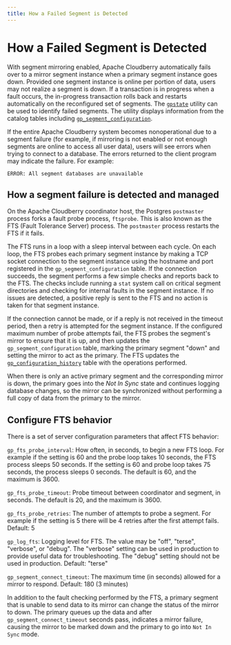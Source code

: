 ```yaml
---
title: How a Failed Segment is Detected
---
```


# How a Failed Segment is Detected

With segment mirroring enabled, Apache Cloudberry automatically fails over to a mirror segment instance when a primary segment instance goes down. Provided one segment instance is online per portion of data, users may not realize a segment is down. If a transaction is in progress when a fault occurs, the in-progress transaction rolls back and restarts automatically on the reconfigured set of segments. The [`gpstate`](../../sys-utilities/gpstate.md) utility can be used to identify failed segments. The utility displays information from the catalog tables including [`gp_segment_configuration`](../../sys-catalogs/sys-tables/gp-segment-configuration.md).

If the entire Apache Cloudberry system becomes nonoperational due to a segment failure (for example, if mirroring is not enabled or not enough segments are online to access all user data), users will see errors when trying to connect to a database. The errors returned to the client program may indicate the failure. For example:

```
ERROR: All segment databases are unavailable
```

## How a segment failure is detected and managed

On the Apache Cloudberry coordinator host, the Postgres `postmaster` process forks a fault probe process, `ftsprobe`. This is also known as the FTS (Fault Tolerance Server) process. The `postmaster` process restarts the FTS if it fails.

The FTS runs in a loop with a sleep interval between each cycle. On each loop, the FTS probes each primary segment instance by making a TCP socket connection to the segment instance using the hostname and port registered in the `gp_segment_configuration` table. If the connection succeeds, the segment performs a few simple checks and reports back to the FTS. The checks include running a `stat` system call on critical segment directories and checking for internal faults in the segment instance. If no issues are detected, a positive reply is sent to the FTS and no action is taken for that segment instance.

If the connection cannot be made, or if a reply is not received in the timeout period, then a retry is attempted for the segment instance. If the configured maximum number of probe attempts fail, the FTS probes the segment's mirror to ensure that it is up, and then updates the `gp_segment_configuration` table, marking the primary segment "down" and setting the mirror to act as the primary. The FTS updates the [`gp_configuration_history`](../../sys-catalogs/sys-tables/gp-configuration-history.md) table with the operations performed.

When there is only an active primary segment and the corresponding mirror is down, the primary goes into the *Not In Sync* state and continues logging database changes, so the mirror can be synchronized without performing a full copy of data from the primary to the mirror.

## Configure FTS behavior

There is a set of server configuration parameters that affect FTS behavior:

`gp_fts_probe_interval`: How often, in seconds, to begin a new FTS loop. For example if the setting is 60 and the probe loop takes 10 seconds, the FTS process sleeps 50 seconds. If the setting is 60 and probe loop takes 75 seconds, the process sleeps 0 seconds. The default is 60, and the maximum is 3600.

`gp_fts_probe_timeout`: Probe timeout between coordinator and segment, in seconds. The default is 20, and the maximum is 3600.

`gp_fts_probe_retries`: The number of attempts to probe a segment. For example if the setting is 5 there will be 4 retries after the first attempt fails. Default: 5

`gp_log_fts`: Logging level for FTS. The value may be "off", "terse", "verbose", or "debug". The "verbose" setting can be used in production to provide useful data for troubleshooting. The "debug" setting should not be used in production. Default: "terse"

`gp_segment_connect_timeout`: The maximum time (in seconds) allowed for a mirror to respond. Default: 180 (3 minutes)

In addition to the fault checking performed by the FTS, a primary segment that is unable to send data to its mirror can change the status of the mirror to down. The primary queues up the data and after `gp_segment_connect_timeout` seconds pass, indicates a mirror failure, causing the mirror to be marked down and the primary to go into `Not In Sync` mode.
